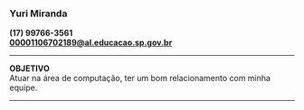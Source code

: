 ### Yuri Miranda
<B>(17) 99766-3561</B>
<br>
<b>00001106702189@al.educacao.sp.gov.br</b>
<hr>
<b>OBJETIVO</b>
<br>
Atuar na área de computação, ter um bom relacionamento com minha equipe.
<hr>
